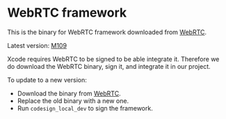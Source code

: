 # WebRTC framework

This is the binary for WebRTC framework downloaded from [WebRTC](https://github.com/stasel/WebRTC).

Latest version: [M109](https://github.com/stasel/WebRTC/releases/tag/109.0.0)

Xcode requires WebRTC to be signed to be able integrate it. Therefore we do download the WebRTC binary, sign it, and integrate it in our project.

To update to a new version:
- Download the binary from [WebRTC](https://github.com/stasel/WebRTC).
- Replace the old binary with a new one.
- Run `codesign_local_dev` to sign the framework.
